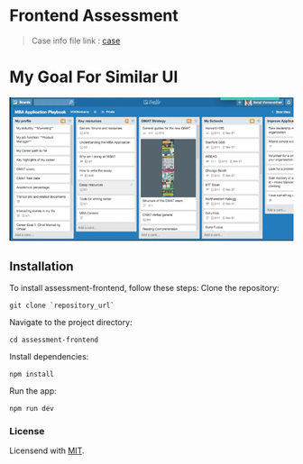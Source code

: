# Frontend Assessment

> Case info file link : [case](CASE.md)

# My Goal For Similar UI

<img src="assets/images/png/goal.png"/>

## Installation

To install assessment-frontend, follow these steps:
Clone the repository:

```
git clone `repository_url`
```

Navigate to the project directory:

```
cd assessment-frontend
```

Install dependencies:

```
npm install
```

Run the app:

```
npm run dev
```

### License

Licensend with [MIT](LICENSE).
